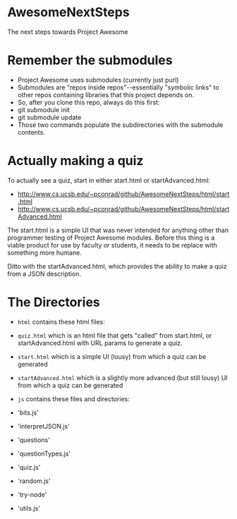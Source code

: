 AwesomeNextSteps
================

The next steps towards Project Awesome

# Remember the submodules

* Project Awesome uses submodules (currently just purl)
 * Submodules are "repos inside repos"--essentially "symbolic links" to other repos containing libraries that this project depends on.
* So, after you clone this repo, always do this first:
 * git submodule init
 * git submodule update
* Those two commands populate the subdirectories with the submodule contents.

# Actually making a quiz

To actually see a quiz, start in either start.html or startAdvanced.html:
* http://www.cs.ucsb.edu/~pconrad/github/AwesomeNextSteps/html/start.html
* http://www.cs.ucsb.edu/~pconrad/github/AwesomeNextSteps/html/startAdvanced.html

The start.html is a simple UI that was never intended for anything other than programmer testing of Project Awesome modules.   Before this thing is a viable product for use by faculty or students, it needs to be replace with something more humane.

Ditto with the startAdvanced.html, which provides the ability to make a quiz from a JSON description.

# The Directories

* `html` contains these html files:
 * `quiz.html` which is an html file that gets "called" from start.html, or startAdvanced.html with URL params to generate a quiz.
 * `start.html` which is a simple UI (lousy) from which a quiz can be generated
 * `startAdvanced.html` which is a slightly more advanced (but still lousy) UI from which a quiz can be generated

* `js` contains these files and directories:
 * 'bits.js'
 * 'interpretJSON.js'
 * 'questions'
 * 'questionTypes.js'
 * 'quiz.js'
 * 'random.js'
 * 'try-node'
 * 'utils.js'

